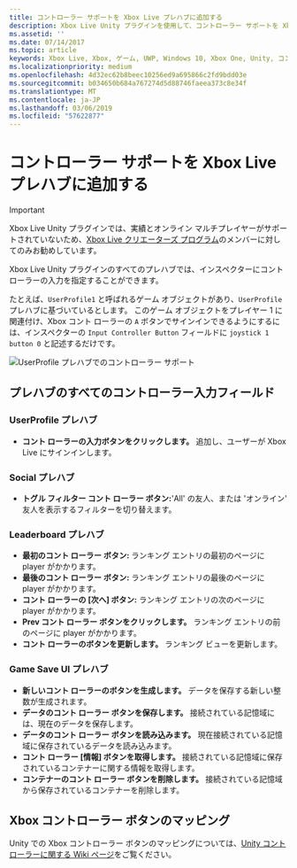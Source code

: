 ```yaml
---
title: コントローラー サポートを Xbox Live プレハブに追加する
description: Xbox Live Unity プラグインを使用して、コントローラー サポートを Xbox Live プレハブに追加する
ms.assetid: ''
ms.date: 07/14/2017
ms.topic: article
keywords: Xbox Live, Xbox, ゲーム, UWP, Windows 10, Xbox One, Unity, コントローラー サポート
ms.localizationpriority: medium
ms.openlocfilehash: 4d32ec62b8beec10256ed9a695866c2fd9bdd03e
ms.sourcegitcommit: b034650b684a767274d5d88746faeea373c8e34f
ms.translationtype: MT
ms.contentlocale: ja-JP
ms.lasthandoff: 03/06/2019
ms.locfileid: "57622877"
---
```

# <a name="add-controller-support-to-xbox-live-prefabs"></a>コントローラー サポートを Xbox Live プレハブに追加する

> [!IMPORTANT]
> Xbox Live Unity プラグインでは、実績とオンライン マルチプレイヤーがサポートされていないため、[Xbox Live クリエーターズ プログラム](../developer-program-overview.md)のメンバーに対してのみお勧めしています。

Xbox Live Unity プラグインのすべてのプレハブでは、インスペクターにコントローラーの入力を指定することができます。

たとえば、`UserProfile1` と呼ばれるゲーム オブジェクトがあり、`UserProfile` プレハブに基づいているとします。 このゲーム オブジェクトをプレイヤー 1 に関連付け、Xbox コント ローラーの `A` ボタンでサインインできるようにするには、インスペクターの `Input Controller Button` フィールドに `joystick 1 button 0` と記述するだけです。

  ![UserProfile プレハブでのコントローラー サポート](../images/unity/controller-support-example.png)

## <a name="all-prefab-controller-input-fields"></a>プレハブのすべてのコントローラー入力フィールド
### <a name="userprofile-prefab"></a>UserProfile プレハブ
- **コント ローラーの入力ボタンをクリックします。** 追加し、ユーザーが Xbox Live にサインインします。

### <a name="social-prefab"></a>Social プレハブ
- **トグル フィルター コント ローラー ボタン:**'All' の友人、または 'オンライン' 友人を表示するフィルターを切り替えます。

### <a name="leaderboard-prefab"></a>Leaderboard プレハブ
- **最初のコント ローラー ボタン:** ランキング エントリの最初のページに player がかかります。
- **最後のコント ローラー ボタン:** ランキング エントリの最後のページに player がかかります。
- **コント ローラーの [次へ] ボタン:** ランキング エントリの次のページに player がかかります。
- **Prev コント ローラー ボタンをクリックします。** ランキング エントリの前のページに player がかかります。
- **コント ローラーのボタンを更新します。** ランキング ビューを更新します。


### <a name="game-save-ui-prefab"></a>Game Save UI プレハブ
- **新しいコント ローラーのボタンを生成します。** データを保存する新しい整数が生成されます。
- **データのコント ローラー ボタンを保存します。** 接続されている記憶域には、現在のデータを保存します。
- **データのコント ローラー ボタンを読み込みます。** 現在接続されている記憶域に保存されているデータを読み込みます。
- **コント ローラー [情報] ボタンを取得します。** 接続されている記憶域に保存されているコンテナーに関する情報を取得します。
- **コンテナーのコント ローラー ボタンを削除します。** 接続されている記憶域から保存されているコンテナーを削除します。

## <a name="xbox-controller-button-mappings"></a>Xbox コントローラー ボタンのマッピング

Unity での Xbox コントローラー ボタンのマッピングについては、[Unity コントローラーに関する Wiki ページ](https://wiki.unity3d.com/index.php?title=Xbox360Controller)をご覧ください。
